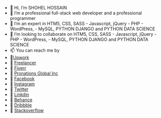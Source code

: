 - 👋 Hi, I’m SHOHEL HOSSAIN
- 👀 I’m a professional full-stack web developer and a professional programmer
- 🌱 I’m an expert in HTM5, CSS, SASS - Javascript, jQuery - PHP - WordPress, - MySQL, PYTHON DJANGO and PYTHON DATA SCIENCE
- 💞️ I’m looking to collaborate on HTM5, CSS, SASS - Javascript, jQuery - PHP - WordPress, - MySQL, PYTHON DJANGO and PYTHON DATA SCIENCE 
- 📫 You can reach me by 
- 🚀<a href="https://www.upwork.com/freelancers/~01661c187b66478ab5?viewMode=1">Upwork</a>
- 🚀 <a href="https://www.freelancer.com/u/shohelhossain.me">Freelancer</a>
- 🚀 <a href="https://www.fiverr.com/wordpressshohel">Fiverr</a>
- 🚀 <a href="https://pronations.com/">Pronations Global Inc</a>
- 🚀 <a href="https://www.facebook.com/developershohel">Facebook</a>
- 🚀 <a href="https://www.instagram.com/developershohel/">Instagram</a>
- 🚀 <a href="https://twitter.com/developershohel">Twitter</a>
- 🚀 <a href="https://www.linkedin.com/in/developershohel/">Linkdin</a>
- 🚀 <a href="https://www.behance.net/developershohel">Behance</a>
- 🚀 <a href="https://dribbble.com/developershohel">Dribbble</a>
- 🚀 <a href="https://stackoverflow.com/users/16760902/developer-shohel">Stackoverflow</a>

<!---
shohelhossain-me/shohelhossain-me is a ✨ special ✨ repository because its `README.md` (this file) appears on your GitHub profile.
You can click the Preview link to take a look at your changes.
--->
